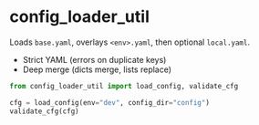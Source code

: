 # config_loader_util

Loads `base.yaml`, overlays `<env>.yaml`, then optional `local.yaml`.
- Strict YAML (errors on duplicate keys)
- Deep merge (dicts merge, lists replace)

```python
from config_loader_util import load_config, validate_cfg

cfg = load_config(env="dev", config_dir="config")
validate_cfg(cfg)
